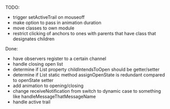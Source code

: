 TODO:
* trigger setActiveTrail on mouseoff
* make option to pass in animation duration
* move classes to own module
* restrict clicking of anchors to ones with parents that have class that designates children

Done:
* have observers register to a certain channel
* handle closing open list
* determine if List property childIntendsToOpen should be getter/setter
* determine if List static method assignOpenState is redundant compared to openState setter
* add animation to opening/closing
* change receiveNotification from switch to dynamic case to something like handleMessageThatMessageName
* handle active trail 
